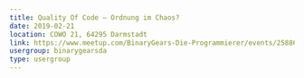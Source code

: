 ```yaml
---
title: Quality Of Code – Ordnung im Chaos?
date: 2019-02-21
location: COWO 21, 64295 Darmstadt
link: https://www.meetup.com/BinaryGears-Die-Programmierer/events/258866361/
usergroup: binarygearsda
type: usergroup
---
```

